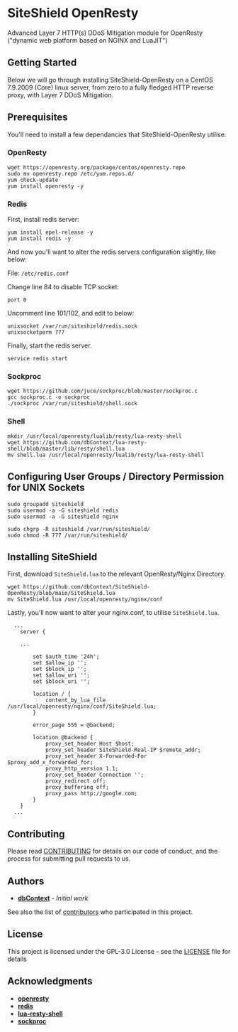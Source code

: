 # SiteShield OpenResty

Advanced Layer 7 HTTP(s) DDoS Mitigation module for OpenResty ("dynamic web platform based on NGINX and LuaJIT")

## Getting Started

Below we will go through installing SiteShield-OpenResty on a CentOS 7.9.2009 (Core) linux server, from zero to a fully fledged HTTP reverse proxy, with Layer 7 DDoS Mitigation.

## Prerequisites

You'll need to install a few dependancies that SiteShield-OpenResty utilise.

### OpenResty

```
wget https://openresty.org/package/centos/openresty.repo
sudo mv openresty.repo /etc/yum.repos.d/
yum check-update
yum install openresty -y
```

### Redis

First, install redis server:

```
yum install epel-release -y
yum install redis -y
```

And now you'll want to alter the redis servers configuration slightly, like below:

File: `/etc/redis.conf`

Change line 84 to disable TCP socket:
```
port 0
```

Uncomment line 101/102, and edit to below:
```
unixsocket /var/run/siteshield/redis.sock
unixsocketperm 777
```

Finally, start the redis server.

```
service redis start
```

### Sockproc

```
wget https://github.com/juce/sockproc/blob/master/sockproc.c
gcc sockproc.c -o sockproc
./sockproc /var/run/siteshield/shell.sock
```

### Shell

```
mkdir /usr/local/openresty/lualib/resty/lua-resty-shell
wget https://github.com/dbContext/lua-resty-shell/blob/master/lib/resty/shell.lua
mv shell.lua /usr/local/openresty/lualib/resty/lua-resty-shell
```

## Configuring User Groups / Directory Permission for UNIX Sockets

```
sudo groupadd siteshield
sudo usermod -a -G siteshield redis
sudo usermod -a -G siteshield nginx

sudo chgrp -R siteshield /var/run/siteshield/
sudo chmod -R 777 /var/run/siteshield/
```

## Installing SiteShield

First, download `SiteShield.lua` to the relevant OpenResty/Nginx Directory.

```
wget https://github.com/dbContext/SiteShield-OpenResty/blob/main/SiteShield.lua
mv SiteShield.lua /usr/local/openresty/nginx/conf
```

Lastly, you'll now want to alter your nginx.conf, to utilise `SiteShield.lua`.

```
  ...
	server {
		
    ...

		set $auth_time '24h';
		set $allow_ip '';
		set $block_ip '';
		set $allow_uri '';
		set $block_uri '';

		location / {
			content_by_lua_file /usr/local/openresty/nginx/conf/SiteShield.lua;
		}

		error_page 555 = @backend;
		
		location @backend {
			proxy_set_header Host $host;
			proxy_set_header SiteShield-Real-IP $remote_addr;
			proxy_set_header X-Forwarded-For $proxy_add_x_forwarded_for;
			proxy_http_version 1.1;
			proxy_set_header Connection '';
			proxy_redirect off;
			proxy_buffering off;
			proxy_pass http://google.com;
		}
	}
  ...
```

## Contributing

Please read [CONTRIBUTING](CONTRIBUTING.md) for details on our code of conduct, and the process for submitting pull requests to us.

## Authors

* **[dbContext](https://github.com/dbContext)** - *Initial work*

See also the list of [contributors](https://github.com/dbContext/SiteShield-OpenResty/contributors) who participated in this project.

## License

This project is licensed under the GPL-3.0 License - see the [LICENSE](LICENSE) file for details

## Acknowledgments

* **[openresty](https://github.com/openresty/openresty)**
* **[redis](https://github.com/redis/redis)**
* **[lua-resty-shell](https://github.com/juce/lua-resty-shell)**
* **[sockproc](https://github.com/juce/sockproc)**
